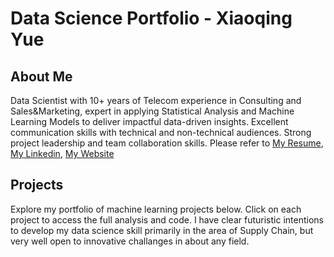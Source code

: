 # Data Science Portfolio - Xiaoqing Yue

## About Me

Data Scientist with 10+ years of Telecom experience in Consulting and Sales&Marketing, expert in applying Statistical Analysis and Machine Learning Models to deliver impactful data-driven insights. Excellent communication skills with technical and non-technical audiences. Strong project leadership and team collaboration skills. Please refer to [My Resume](https://drive.google.com/file/d/1a_E6Nqtdebndl4qQxkMoBh0DSxhz1bIn/view?usp=sharing),  [My Linkedin](https://www.linkedin.com/in/yolandayue12345/), [My Website](https://github.com/Yolanda227/xiaoqingyue_portfolio)


## Projects

Explore my portfolio of machine learning projects below. Click on each project to access the full analysis and code. I have clear futuristic intentions to develop my data science skill primarily in the area of Supply Chain, but very well open to innovative challanges in about any field.

